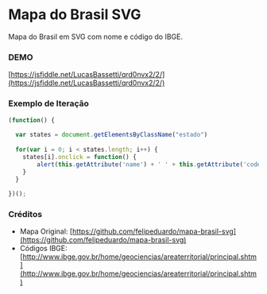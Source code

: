 # Mapa do Brasil SVG
Mapa do Brasil em SVG com nome e código do IBGE.

### DEMO

[https://jsfiddle.net/LucasBassetti/qrd0nvx2/2/](https://jsfiddle.net/LucasBassetti/qrd0nvx2/2/)

### Exemplo de Iteração

``` javascript
(function() {
  
  var states = document.getElementsByClassName("estado")
  
  for(var i = 0; i < states.length; i++) {
    states[i].onclick = function() {
    	alert(this.getAttribute('name') + ' ' + this.getAttribute('code'));
    }
  }
  
})();
```

### Créditos

* Mapa Original: [https://github.com/felipeduardo/mapa-brasil-svg](https://github.com/felipeduardo/mapa-brasil-svg)
* Códigos IBGE: [http://www.ibge.gov.br/home/geociencias/areaterritorial/principal.shtm](http://www.ibge.gov.br/home/geociencias/areaterritorial/principal.shtm)

